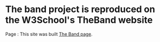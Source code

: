 # The band project is reproduced on the W3School's TheBand website
Page : This site was built [The Band page](https://phamthanhminh145.github.io/TheBand/).
